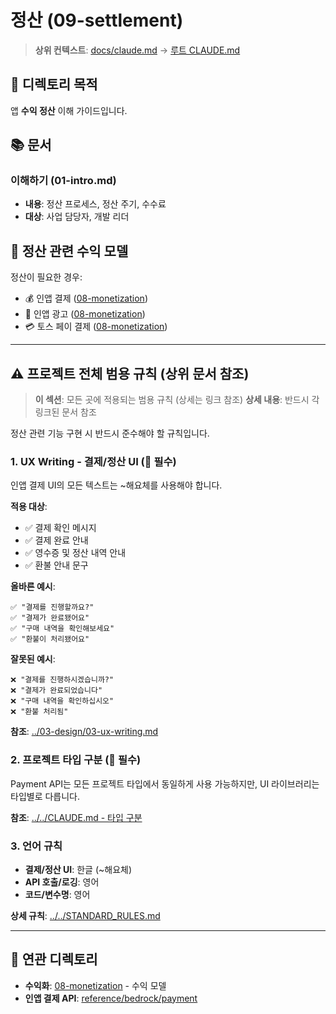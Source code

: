 # 정산 (09-settlement)

> **상위 컨텍스트**: [docs/claude.md](../claude.md) → [루트 CLAUDE.md](../../CLAUDE.md)

## 📌 디렉토리 목적

앱 **수익 정산** 이해 가이드입니다.

## 📚 문서

### 이해하기 (01-intro.md)
- **내용**: 정산 프로세스, 정산 주기, 수수료
- **대상**: 사업 담당자, 개발 리더

## 🎯 정산 관련 수익 모델

정산이 필요한 경우:
- 💰 인앱 결제 ([08-monetization](../08-monetization/))
- 📱 인앱 광고 ([08-monetization](../08-monetization/))
- 💳 토스 페이 결제 ([08-monetization](../08-monetization/))

---

## ⚠️ 프로젝트 전체 범용 규칙 (상위 문서 참조)

> **이 섹션**: 모든 곳에 적용되는 범용 규칙 (상세는 링크 참조)
> **상세 내용**: 반드시 각 링크된 문서 참조

정산 관련 기능 구현 시 반드시 준수해야 할 규칙입니다.

### 1. UX Writing - 결제/정산 UI (🔴 필수)

인앱 결제 UI의 모든 텍스트는 ~해요체를 사용해야 합니다.

**적용 대상**:
- ✅ 결제 확인 메시지
- ✅ 결제 완료 안내
- ✅ 영수증 및 정산 내역 안내
- ✅ 환불 안내 문구

**올바른 예시**:
```
✅ "결제를 진행할까요?"
✅ "결제가 완료됐어요"
✅ "구매 내역을 확인해보세요"
✅ "환불이 처리됐어요"
```

**잘못된 예시**:
```
❌ "결제를 진행하시겠습니까?"
❌ "결제가 완료되었습니다"
❌ "구매 내역을 확인하십시오"
❌ "환불 처리됨"
```

**참조**: [../03-design/03-ux-writing.md](../03-design/03-ux-writing.md)

### 2. 프로젝트 타입 구분 (🔴 필수)

Payment API는 모든 프로젝트 타입에서 동일하게 사용 가능하지만, UI 라이브러리는 타입별로 다릅니다.

**참조**: [../../CLAUDE.md - 타입 구분](../../CLAUDE.md#프로젝트-타입-구분-시스템)

### 3. 언어 규칙

- **결제/정산 UI**: 한글 (~해요체)
- **API 호출/로깅**: 영어
- **코드/변수명**: 영어

**상세 규칙**: [../../STANDARD_RULES.md](../../STANDARD_RULES.md)

---

## 🔗 연관 디렉토리

- **수익화**: [08-monetization](../08-monetization/) - 수익 모델
- **인앱 결제 API**: [reference/bedrock/payment](../reference/bedrock/payment/)
